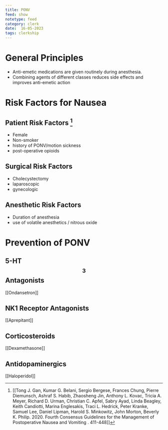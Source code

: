 ```yaml
---
title: PONV
feed: show
notetype: feed
category: clerk
date:  16-05-2023
tags: clerkship 
---
```

# General Principles
- Anti-emetic medications are given routinely during anesthesia. 
- Combining agents of different classes reduces side effects and improves anti-emetic action


# Risk Factors for Nausea
## Patient Risk Factors [^1]
- Female
- Non-smoker
- history of PONV/motion sickness
- post-operative opioids

## Surgical Risk Factors
- Cholecystectomy
- laparoscopic
- gynecologic
## Anesthetic Risk Factors
 - Duration of anesthesia
 - use of volatile anesthetics / nitrous oxide

# Prevention of PONV
## 5-HT$$_3$$ Antagonists
[[Ondansetron]]
## NK1 Receptor Antagonists
[[Aprepitant]]

## Corticosteroids
[[Dexamethasone]]

## Antidopaminergics
[[Haloperidol]]


[^1]:  [[Tong J. Gan, Kumar G. Belani, Sergio Bergese, Frances Chung, Pierre Diemunsch, Ashraf S. Habib, Zhaosheng Jin, Anthony L. Kovac, Tricia A. Meyer, Richard D. Urman, Christian C. Apfel, Sabry Ayad, Linda Beagley, Keith Candiotti, Marina Englesakis, Traci L. Hedrick, Peter Kranke, Samuel Lee, Daniel Lipman, Harold S. Minkowitz, John Morton, Beverly K. Philip. 2020. Fourth Consensus Guidelines for the Management of Postoperative Nausea and Vomiting . 411-448]]
[^2]:
[^3]:
[^4]: